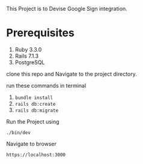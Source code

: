 This Project is to Devise Google Sign integration.

# Prerequisites
1. Ruby 3.3.0
2. Rails 7.1.3
3. PostgreSQL

clone this repo and
Navigate to the project directory.

run these commands in terminal

1. `bundle install` 
2. `rails db:create`
3. `rails db:migrate`

Run the Project using

`./bin/dev`

Navigate to browser

`https://localhost:3000`
